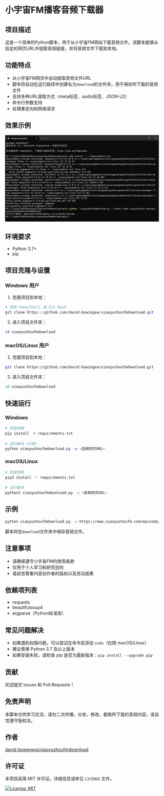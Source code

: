 # 小宇宙FM播客音频下载器

## 项目描述

这是一个简单的Python脚本，用于从小宇宙FM网站下载音频文件。该脚本能够从给定的网页URL中提取音频链接，并将音频文件下载到本地。

## 功能特点

- 从小宇宙FM网页中自动提取音频文件URL
- 脚本将自动在运行路径中创建名为`download`的文件夹，用于保存所下载的音频文件
- 支持多种URL提取方式（meta标签、audio标签、JSON-LD）
- 命令行参数支持
- 处理重定向和网络请求

## 效果示例

![Screenshot](Screenshot.png)

## 环境要求

- Python 3.7+
- pip

## 项目克隆与设置

### Windows 用户

1. 克隆项目到本地：
```powershell
# 使用 PowerShell 或 Git Bash
git clone https://github.com/david-bowiegxw/xiaoyuzhoufmdownload.git
```

2. 进入项目文件夹：
```powershell
cd xiaoyuzhoufmdownload
```

### macOS/Linux 用户

1. 克隆项目到本地：
```bash
git clone https://github.com/david-bowiegxw/xiaoyuzhoufmdownload.git
```

2. 进入项目文件夹：
```bash
cd xiaoyuzhoufmdownload
```

## 快速运行

### Windows
```powershell
# 安装依赖
pip install -r requirements.txt

# 运行脚本（示例）
python xiaoyuzhoufmdownload.py -u <音频网页URL>
```

### macOS/Linux
```bash
# 安装依赖
pip3 install -r requirements.txt

# 运行脚本
python3 xiaoyuzhoufmdownload.py -u <音频网页URL>
```

## 示例

```bash
python xiaoyuzhoufmdownload.py -u https://www.xiaoyuzhoufm.com/episode/6740632c8d1233fb0d3a9cea
```

脚本将在`download`文件夹中保存音频文件。

## 注意事项

- 请确保遵守小宇宙FM的使用条款
- 仅用于个人学习和研究目的
- 请自觉尊重内容创作者的版权以及劳动成果

## 依赖项列表

- requests
- beautifulsoup4
- argparse（Python标准库）

## 常见问题解决

- 如果遇到权限问题，可以尝试在命令前添加 `sudo`（仅限 macOS/Linux）
- 建议使用 Python 3.7 及以上版本
- 如果安装失败，请检查 pip 是否为最新版本：`pip install --upgrade pip`

## 贡献

欢迎提交 Issues 和 Pull Requests！

## 免责声明

本脚本仅供学习交流，请勿二次传播，分发，修改，截取所下载的音频内容，请自觉遵守版权法。

## 作者

[david-bowiegxw/xiaoyuzhoufmdownload](https://github.com/david-bowiegxw/xiaoyuzhoufmdownload)

## 许可证

本项目采用 MIT 许可证。详细信息请参见 `LICENSE` 文件。

[![License: MIT](https://img.shields.io/badge/License-MIT-yellow.svg)](https://opensource.org/licenses/MIT)
